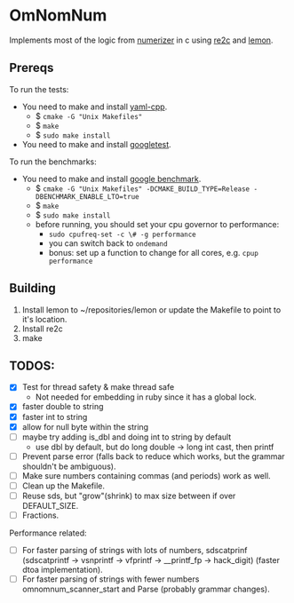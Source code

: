 # OmNomNum

Implements most of the logic from [numerizer](https://github.com/jduff/numerizer) in c using [re2c](http://re2c.org/) and [lemon](http://www.hwaci.com/sw/lemon/).

## Prereqs

To run the tests:

- You need to make and install [yaml-cpp](https://github.com/jbeder/yaml-cpp).
    - $ `cmake -G "Unix Makefiles"`
    - $ `make`
    - $ `sudo make install`
- You need to make and install [googletest](https://github.com/google/googletest).

To run the benchmarks:

- You need to make and install [google benchmark](https://github.com/google/benchmark).
    - $ `cmake -G "Unix Makefiles" -DCMAKE_BUILD_TYPE=Release -DBENCHMARK_ENABLE_LTO=true`
    - $ `make`
    - $ `sudo make install`
    - before running, you should set your cpu governor to performance:
        - `sudo cpufreq-set -c \# -g performance`
        - you can switch back to `ondemand`
        - bonus: set up a function to change for all cores, e.g. `cpup performance`

## Building

1. Install lemon to ~/repositories/lemon or update the Makefile to point to it's location.
2. Install re2c
3. make

## TODOS:

- [x] Test for thread safety & make thread safe
    - Not needed for embedding in ruby since it has a global lock.
- [x] faster double to string
- [x] faster int to string
- [x] allow for null byte within the string
- [ ] maybe try adding is_dbl and doing int to string by default
  - use dbl by default, but do long double -> long int cast, then printf
- [ ] Prevent parse error (falls back to reduce which works, but the grammar shouldn't be ambiguous).
- [ ] Make sure numbers containing commas (and periods) work as well.
- [ ] Clean up the Makefile.
- [ ] Reuse sds, but "grow"(shrink) to max size between if over DEFAULT_SIZE.
- [ ] Fractions.

Performance related:
- [ ] For faster parsing of strings with lots of numbers, sdscatprinf (sdscatprintf -> vsnprintf -> vfprintf -> \_\_printf_fp -> hack_digit) (faster dtoa implementation).
- [ ] For faster parsing of strings with fewer numbers omnomnum_scanner_start and Parse (probably grammar changes).
